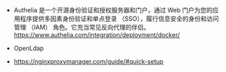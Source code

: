 - Authelia 是一个开源身份验证和授权服务器和门户，通过 Web 门户为您的应用程序提供多因素身份验证和单点登录 （SSO），履行信息安全的身份和访问管理 （IAM） 角色。它充当常见反向代理的伴侣。
https://www.authelia.com/integration/deployment/docker/

- OpenLdap

- https://nginxproxymanager.com/guide/#quick-setup
